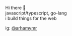 <p> Hi there 👋 <br/>javascript/typescript, go-lang <br/>i build things for the web</p>

<p> ig: <a href="https://www.instagram.com/arhamymr"  target="_blank">@arhamymr </a> <br/>

